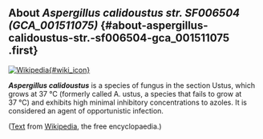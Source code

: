 About *Aspergillus calidoustus str. SF006504 (GCA\_001511075)* {#about-aspergillus-calidoustus-str.-sf006504-gca_001511075 .first}
--------------------------------------------------------------

[![Wikipedia](/img/wikipedia_logo_v2_en.png){#wiki_icon}](http://en.wikipedia.org/wiki/Aspergillus_calidoustus)

***Aspergillus calidoustus*** is a species of fungus in the section
Ustus, which grows at 37 °C (formerly called A. ustus, a species that
fails to grow at 37 °C) and exhibits high minimal inhibitory
concentrations to azoles. It is considered an agent of opportunistic
infection.

([Text](http://en.wikipedia.org/wiki/Aspergillus_calidoustus) from
[Wikipedia](http://en.wikipedia.org/), the free encyclopaedia.)
